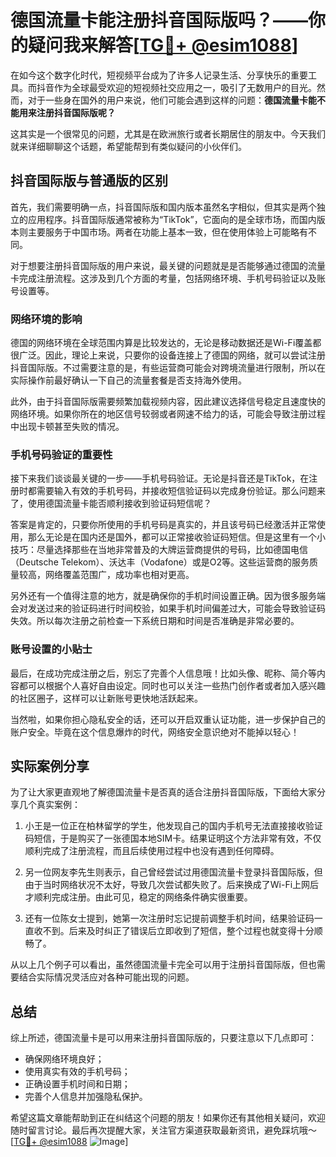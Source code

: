 # 德国流量卡能注册抖音国际版吗？——你的疑问我来解答[[TG💪+ @esim1088](https://t.me/s/esim1088)]

在如今这个数字化时代，短视频平台成为了许多人记录生活、分享快乐的重要工具。而抖音作为全球最受欢迎的短视频社交应用之一，吸引了无数用户的目光。然而，对于一些身在国外的用户来说，他们可能会遇到这样的问题：**德国流量卡能不能用来注册抖音国际版呢？**

这其实是一个很常见的问题，尤其是在欧洲旅行或者长期居住的朋友中。今天我们就来详细聊聊这个话题，希望能帮到有类似疑问的小伙伴们。

## 抖音国际版与普通版的区别

首先，我们需要明确一点，抖音国际版和国内版本虽然名字相似，但其实是两个独立的应用程序。抖音国际版通常被称为“TikTok”，它面向的是全球市场，而国内版本则主要服务于中国市场。两者在功能上基本一致，但在使用体验上可能略有不同。

对于想要注册抖音国际版的用户来说，最关键的问题就是是否能够通过德国的流量卡完成注册流程。这涉及到几个方面的考量，包括网络环境、手机号码验证以及账号设置等。

### 网络环境的影响

德国的网络环境在全球范围内算是比较发达的，无论是移动数据还是Wi-Fi覆盖都很广泛。因此，理论上来说，只要你的设备连接上了德国的网络，就可以尝试注册抖音国际版。不过需要注意的是，有些运营商可能会对跨境流量进行限制，所以在实际操作前最好确认一下自己的流量套餐是否支持海外使用。

此外，由于抖音国际版需要频繁加载视频内容，因此建议选择信号稳定且速度快的网络环境。如果你所在的地区信号较弱或者网速不给力的话，可能会导致注册过程中出现卡顿甚至失败的情况。

### 手机号码验证的重要性

接下来我们谈谈最关键的一步——手机号码验证。无论是抖音还是TikTok，在注册时都需要输入有效的手机号码，并接收短信验证码以完成身份验证。那么问题来了，使用德国流量卡能否顺利接收到验证码短信呢？

答案是肯定的，只要你所使用的手机号码是真实的，并且该号码已经激活并正常使用，那么无论是在国内还是国外，都可以正常接收验证码短信。但是这里有一个小技巧：尽量选择那些在当地非常普及的大牌运营商提供的号码，比如德国电信（Deutsche Telekom）、沃达丰（Vodafone）或是O2等。这些运营商的服务质量较高，网络覆盖范围广，成功率也相对更高。

另外还有一个值得注意的地方，就是确保你的手机时间设置正确。因为很多服务端会对发送过来的验证码进行时间校验，如果手机时间偏差过大，可能会导致验证码失效。所以每次注册之前检查一下系统日期和时间是否准确是非常必要的。

### 账号设置的小贴士

最后，在成功完成注册之后，别忘了完善个人信息哦！比如头像、昵称、简介等内容都可以根据个人喜好自由设定。同时也可以关注一些热门创作者或者加入感兴趣的社区圈子，这样可以让新账号更快地活跃起来。

当然啦，如果你担心隐私安全的话，还可以开启双重认证功能，进一步保护自己的账户安全。毕竟在这个信息爆炸的时代，网络安全意识绝对不能掉以轻心！

## 实际案例分享

为了让大家更直观地了解德国流量卡是否真的适合注册抖音国际版，下面给大家分享几个真实案例：

1. 小王是一位正在柏林留学的学生，他发现自己的国内手机号无法直接接收验证码短信，于是购买了一张德国本地SIM卡。结果证明这个方法非常有效，不仅顺利完成了注册流程，而且后续使用过程中也没有遇到任何障碍。

2. 另一位网友李先生则表示，自己曾经尝试过用德国流量卡登录抖音国际版，但由于当时网络状况不太好，导致几次尝试都失败了。后来换成了Wi-Fi上网后才顺利完成注册。由此可见，稳定的网络条件确实很重要。

3. 还有一位陈女士提到，她第一次注册时忘记提前调整手机时间，结果验证码一直收不到。后来及时纠正了错误后立即收到了短信，整个过程也就变得十分顺畅了。

从以上几个例子可以看出，虽然德国流量卡完全可以用于注册抖音国际版，但也需要结合实际情况灵活应对各种可能出现的问题。

## 总结

综上所述，德国流量卡是可以用来注册抖音国际版的，只要注意以下几点即可：
- 确保网络环境良好；
- 使用真实有效的手机号码；
- 正确设置手机时间和日期；
- 完善个人信息并加强隐私保护。

希望这篇文章能帮助到正在纠结这个问题的朋友！如果你还有其他相关疑问，欢迎随时留言讨论。最后再次提醒大家，关注官方渠道获取最新资讯，避免踩坑哦～ [[TG💪+ @esim1088](https://t.me/s/esim1088) ![Image](https://i.postimg.cc/4NQfJmqS/Snipaste-2025-05-13-00-14-12.png)]